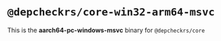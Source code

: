 # `@depcheckrs/core-win32-arm64-msvc`

This is the **aarch64-pc-windows-msvc** binary for `@depcheckrs/core`
